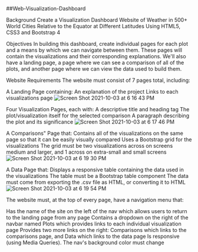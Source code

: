 ##Web-Visualization-Dashboard


Background
Create a Visualization Dashboard Website of Weather in 500+ World Cities Relative to the Equator at Different Latitudes Using HTML5, CSS3 and Bootstrap 4

Objectives
In building this dashboard, create individual pages for each plot and a means by which we can navigate between them. These pages will contain the visualizations and their corresponding explanations. We'll also have a landing page, a page where we can see a comparison of all of the plots, and another page where we can view the data used to build them.

Website Requirements
The website must consist of 7 pages total, including:

A Landing Page containing:
An explanation of the project
Links to each visualizations page
![Screen Shot 2021-10-03 at 6 16 43 PM](https://user-images.githubusercontent.com/74121692/135780601-bb2cdc3f-5735-4605-8506-045e137ce255.png)


Four Visualization Pages, each with:
A descriptive title and heading tag
The plot/visualization itself for the selected comparison
A paragraph describing the plot and its significance
![Screen Shot 2021-10-03 at 6 17 46 PM](https://user-images.githubusercontent.com/74121692/135780653-e648c4bc-1f5c-42df-b0ab-7f473b4046fa.png)


A Comparisons" Page that:
Contains all of the visualizations on the same page so that it can be easily visually compared
Uses a Bootstrap grid for the visualizations
The grid must be two visualizations across on screens medium and larger, and 1 across on extra-small and small screens
![Screen Shot 2021-10-03 at 6 19 30 PM](https://user-images.githubusercontent.com/74121692/135780723-ae537752-0dd8-4414-8a1b-7ecfcf3a674d.png)


A Data Page that:
Displays a responsive table containing the data used in the visualizations
The table must be a Bootstrap table component
The data must come from exporting the .csv file as HTML, or converting it to HTML
![Screen Shot 2021-10-03 at 6 19 54 PM](https://user-images.githubusercontent.com/74121692/135780762-0f9b9518-1f77-4d8a-85f3-ce385e126d7f.png)



The website must, at the top of every page, have a navigation menu that:

Has the name of the site on the left of the nav which allows users to return to the landing page from any page
Contains a dropdown on the right of the navbar named Plots which provides links to each individual visualization page
Provides two more links on the right: Comparisons which links to the comparisons page, and Data which links to the data page
Is responsive (using Media Queries). The nav's background color must change
